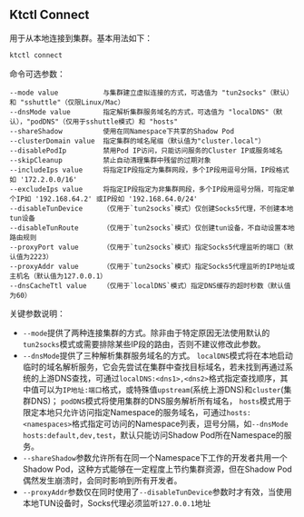 Ktctl Connect
---

用于从本地连接到集群。基本用法如下：

```bash
ktctl connect
```

命令可选参数：

```text
--mode value           与集群建立虚拟连接的方式，可选值为 "tun2socks"（默认）和 "sshuttle"（仅限Linux/Mac）
--dnsMode value        指定解析集群服务域名的方式，可选值为 "localDNS"（默认），"podDNS"（仅用于sshuttle模式）和 "hosts"
--shareShadow          使用在同Namespace下共享的Shadow Pod
--clusterDomain value  指定集群的域名尾缀（默认值为"cluster.local"）
--disablePodIp         禁用Pod IP访问，只能访问服务的Cluster IP或服务域名
--skipCleanup          禁止自动清理集群中残留的过期对象
--includeIps value     将指定IP段指定为集群网段，多个IP段用逗号分隔，IP段格式如 '172.2.0.0/16'
--excludeIps value     将指定IP段指定为非集群网段，多个IP段用逗号分隔，可指定单个IP如 '192.168.64.2' 或IP段如 '192.168.64.0/24'
--disableTunDevice     （仅用于`tun2socks`模式）仅创建Socks5代理，不创建本地tun设备
--disableTunRoute      （仅用于`tun2socks`模式）仅创建tun设备，不自动设置本地路由规则
--proxyPort value      （仅用于`tun2socks`模式）指定Socks5代理监听的端口（默认值为2223）
--proxyAddr value      （仅用于`tun2socks`模式）指定Socks5代理监听的IP地址或主机名（默认值为127.0.0.1）
--dnsCacheTtl value    （仅用于`localDNS`模式）指定DNS缓存的超时秒数（默认值为60）
```

关键参数说明：

- `--mode`提供了两种连接集群的方式。除非由于特定原因无法使用默认的`tun2socks`模式或需要排除某些IP段的路由，否则不建议修改此参数。
- `--dnsMode`提供了三种解析集群服务域名的方式。
 `localDNS`模式将在本地启动临时的域名解析服务，它会先尝试在集群中查找目标域名，若未找到再通过系统的上游DNS查找，可通过`localDNS:<dns1>,<dns2>`格式指定查找顺序，其中<dns>值可以为`IP地址:端口`格式，或特殊值`upstream`(系统上游DNS)和`cluster`(集群DNS)；
 `podDNS`模式将使用集群的DNS服务解析所有域名，
 `hosts`模式用于限定本地只允许访问指定Namespace的服务域名，可通过`hosts:<namespaces>`格式指定可访问的Namespace列表，逗号分隔，如`--dnsMode hosts:default,dev,test`，默认只能访问Shadow Pod所在Namespace的服务。
- `--shareShadow`参数允许所有在同一个Namespace下工作的开发者共用一个Shadow Pod，这种方式能够在一定程度上节约集群资源，但在Shadow Pod偶然发生崩溃时，会同时影响到所有开发者。
- `--proxyAddr`参数仅在同时使用了`--disableTunDevice`参数时才有效，当使用本地TUN设备时，Socks代理必须监听`127.0.0.1`地址